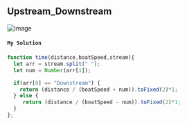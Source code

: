 ## Upstream_Downstream

![image](https://user-images.githubusercontent.com/99033220/175445831-0bfd20cf-ef87-4fbd-817a-dbe8ae4b2af8.png)

#### `My Solution`
```JavaScript
function time(distance,boatSpeed,stream){
  let arr = stream.split(" ");
  let num = Number(arr[1]);

  if(arr[0] == "Downstream") {
    return (distance / (boatSpeed + num)).toFixed(2)*1;
  } else {
     return (distance / (boatSpeed - num)).toFixed(2)*1;
  }
};
```

